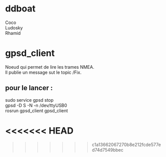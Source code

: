 # ddboat
Coco  
Ludosky  
Rhamid  
  
# gpsd_client  
Noeud qui permet de lire les trames NMEA.  
Il publie un message sut le topic /Fix.  
## pour le lancer :  
sudo service gpsd stop  
gpsd -D S -N -n /dev/ttyUSB0  
rosrun gpsd_client gpsd_client

<<<<<<< HEAD
=======

>>>>>>> c1a13662067270b8e212fcde577ed74d7549bbec
